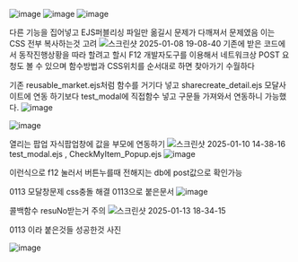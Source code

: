 ![image](https://github.com/user-attachments/assets/b8609202-645c-4105-9bc4-5e27452fb550)
![image](https://github.com/user-attachments/assets/569e77a2-11a6-4fc0-89cb-24790616e079)
![image](https://github.com/user-attachments/assets/da4f0350-9aad-42f1-b1c7-d47fac92b2a7)


다른 기능을 집어넣고 EJS퍼블리싱 파일만 옮길시 문제가 다깨져서 문제였음 이는 CSS 전부 복사하는것 고려 
![스크린샷 2025-01-08 19-08-40](https://github.com/user-attachments/assets/cf1b664c-a3fe-478e-b9b4-ae96473a2303)
기존에 받은 코드에서 동작진행상황을 따라 할려고 할시 F12 개발자도구를 이용해서 네트워크상 POST 요청도 볼 수 있으며 함수방법과 CSS위치를 순서대로 하면 찾아가기 수월하다


기존 reusable_market.ejs처럼 함수를 거기다 넣고 sharecreate_detail.ejs 모달사이트에 연동 하기보다 test_modal에 직접함수 넣고 구문들 가져와서 연동하니 가능했다.
![image](https://github.com/user-attachments/assets/669305d2-3403-401c-b3c2-101b31869046)

![image](https://github.com/user-attachments/assets/a6352322-f2d8-4d08-a540-1b559ea8b2d8)

열리는 팝업 자식팝업창에 값을 부모에 연동하기 
![스크린샷 2025-01-10 14-38-16](https://github.com/user-attachments/assets/5fb0917a-b5ff-485d-b047-0b96796be7ff)
 test_modal.ejs , CheckMyItem_Popup.ejs
![image](https://github.com/user-attachments/assets/df82296f-22d7-48d5-809a-f67fce2a08f6)

이런식으로 f12 눌러서 버튼누를때 전해지는 db에 post값으로 확인가능 

0113 모달창문제 css충돌 해결 0113으로 붙은문서 
![image](https://github.com/user-attachments/assets/16489b79-31d7-420f-a312-c5c8e1fe7f79)

콜백함수 resuNo받는거 주의 
![스크린샷 2025-01-13 18-34-15](https://github.com/user-attachments/assets/045e70c9-da01-4ab7-ae72-d535340739f0)

0113 이라 붙은것들 성공한것 사진

![image](https://github.com/user-attachments/assets/4b965999-118e-4dd1-a01b-fe95dadf7b44)

